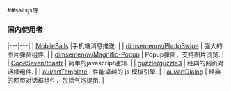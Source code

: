 ##sailsjs库

### 国内使用者
|---|---|
| [MobileSails](https://github.com/superfan/MobileSails) |手机端消息推送. |
| [dimsemenov/PhotoSwipe](https://github.com/dimsemenov/PhotoSwipe) | 强大的图片弹窗组件. |
| [dimsemenov/Magnific-Popup](https://github.com/dimsemenov/Magnific-Popup) | Popup弹窗，支持图片浏览. |
| [CodeSeven/toastr](https://github.com/CodeSeven/toastr) | 简单的javascript通知. |
| [guzzle/guzzle3](https://github.com/aui/artDialog) | 经典的网页对话框组件. |
| [aui/artTemplate](https://github.com/aui/artTemplate) | 性能卓越的 js 模板引擎. |
| [aui/artDialog](https://github.com/aui/artDialog) | 经典的网页对话框组件，包括气泡提示. |

